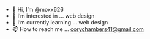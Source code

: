 - 👋 Hi, I’m @moxx626
- 👀 I’m interested in ... web design
- 🌱 I’m currently learning ... web design
- 📫 How to reach me ... corychambers41@gmail.com

<!---
moxx626/moxx626 is a ✨ special ✨ repository because its `README.md` (this file) appears on your GitHub profile.
You can click the Preview link to take a look at your changes.
--->
